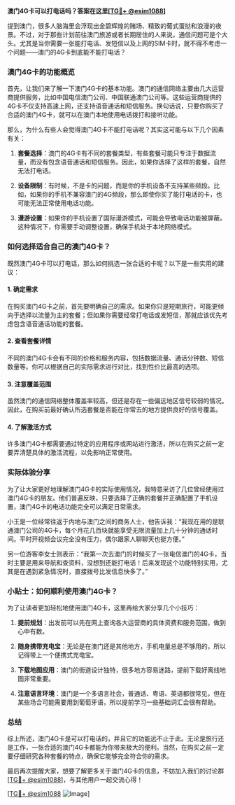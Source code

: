 **澳门4G卡可以打电话吗？答案在这里[[TG💪+ @esim1088](https://t.me/s/esim1088)]**

提到澳门，很多人脑海里会浮现出金碧辉煌的赌场、精致的葡式蛋挞和浪漫的夜景。不过，对于那些计划前往澳门旅游或者长期居住的人来说，通信问题可是个大头。尤其是当你需要一张能打电话、发短信以及上网的SIM卡时，就不得不考虑一个问题——澳门的4G卡到底能不能打电话？

### 澳门4G卡的功能概览

首先，让我们来了解一下澳门4G卡的基本功能。澳门的通信网络主要由几大运营商提供服务，比如中国电信澳门公司、中国联通澳门公司等。这些运营商提供的4G卡不仅支持高速上网，还支持语音通话和短信服务。换句话说，只要你购买了合适的澳门4G卡，就可以在澳门本地使用电话拨打和接听功能。

那么，为什么有些人会觉得澳门4G卡不能打电话呢？其实这可能与以下几个因素有关：

1. **套餐选择**：澳门的4G卡有不同的套餐类型，有些套餐可能只专注于数据流量，而没有包含语音通话和短信服务。因此，如果你选择了这样的套餐，自然无法打电话。
   
2. **设备限制**：有时候，不是卡的问题，而是你的手机设备不支持某些频段。比如，如果你的手机不兼容澳门的4G频段，那么即使你买了能打电话的卡，也可能无法正常使用电话功能。

3. **漫游设置**：如果你的手机设置了国际漫游模式，可能会导致电话功能被屏蔽。这种情况下，你需要手动调整设置，确保手机处于本地网络模式。

### 如何选择适合自己的澳门4G卡？

既然澳门4G卡可以打电话，那么如何挑选一张合适的卡呢？以下是一些实用的建议：

#### 1. 确定需求
在购买澳门4G卡之前，首先要明确自己的需求。如果你只是短期旅行，可能更倾向于选择以流量为主的套餐；但如果你需要经常打电话或发短信，那就应该优先考虑包含语音通话功能的套餐。

#### 2. 查看套餐详情
不同的澳门4G卡会有不同的价格和服务内容，包括数据流量、通话分钟数、短信数量等。你可以根据自己的实际需求进行对比，找到性价比最高的选项。

#### 3. 注意覆盖范围
虽然澳门的通信网络整体覆盖率较高，但还是存在一些偏远地区信号较弱的情况。因此，在购买前最好确认所选套餐是否能在你常去的地方提供良好的信号覆盖。

#### 4. 了解激活方式
许多澳门4G卡都需要通过特定的应用程序或网站进行激活，所以在购买之前一定要弄清楚具体的激活流程，以免影响正常使用。

### 实际体验分享

为了让大家更好地理解澳门4G卡的实际使用情况，我特意采访了几位曾经使用过澳门4G卡的朋友。他们普遍反映，只要选择了正确的套餐并正确配置了手机设置，澳门4G卡的电话功能完全可以满足日常需求。

小王是一位经常往返于内地与澳门之间的商务人士，他告诉我：“我现在用的是联通澳门公司的4G卡，每个月花几百块就能享受无限流量加上几十分钟的通话时间。平时开视频会议完全没有压力，偶尔跟家人聊聊天也挺方便。”

另一位游客李女士则表示：“我第一次去澳门的时候买了一张电信澳门的4G卡，当时主要是用来导航和查资料，没想到还能打电话！后来发现这个功能特别实用，尤其是在遇到紧急情况时，直接拨号比发信息快多了。”

### 小贴士：如何顺利使用澳门4G卡？

为了让读者更加轻松地使用澳门4G卡，这里再给大家分享几个小技巧：

1. **提前规划**：出发前可以先在网上查询各大运营商的具体资费和服务范围，做到心中有数。
   
2. **随身携带充电宝**：无论是在澳门还是其他地方，手机电量总是不够用的，所以记得带上一个便携式充电宝。

3. **下载地图应用**：澳门的街道设计独特，很多地方容易迷路，提前下载好离线地图非常重要。

4. **注意语言环境**：澳门是一个多语言社会，普通话、粤语、英语都很常见，但在某些场合可能需要用到葡萄牙语，所以提前学习一些基础词汇会很有帮助。

### 总结

综上所述，澳门4G卡是可以打电话的，并且它的功能远不止于此。无论是旅行还是工作，一张合适的澳门4G卡都能为你带来极大的便利。当然，在购买之前一定要仔细研究各种套餐的特点，确保它能够完全符合你的需求。

最后再次提醒大家，想要了解更多关于澳门4G卡的信息，不妨加入我们的讨论群[[TG💪+ @esim1088](https://t.me/s/esim1088)]，与其他用户一起交流心得！

[[TG💪+ @esim1088](https://t.me/s/esim1088) ![Image](https://i.postimg.cc/4NQfJmqS/Snipaste-2025-05-13-00-14-12.png)]